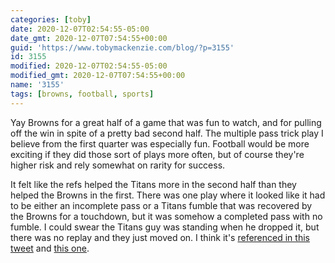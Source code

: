 ```yaml
---
categories: [toby]
date: 2020-12-07T02:54:55-05:00
date_gmt: 2020-12-07T07:54:55+00:00
guid: 'https://www.tobymackenzie.com/blog/?p=3155'
id: 3155
modified: 2020-12-07T02:54:55-05:00
modified_gmt: 2020-12-07T07:54:55+00:00
name: '3155'
tags: [browns, football, sports]
---
```


Yay Browns for a great half of a game that was fun to watch, and for pulling off the win in spite of a pretty bad second half.<!--more-->  The multiple pass trick play I believe from the first quarter was especially fun.  Football would be more exciting if they did those sort of plays more often, but of course they're higher risk and rely somewhat on rarity for success.

It felt like the refs helped the Titans more in the second half than they helped the Browns in the first.  There was one play where it looked like it had to be either an incomplete pass or a Titans fumble that was recovered by the Browns for a touchdown, but it was somehow a completed pass with no fumble.  I could swear the Titans guy was standing when he dropped it, but there was no replay and they just moved on.  I think it's [referenced in this tweet](https://twitter.com/DesignsSmiths/status/1335692266200068097) and [this one](https://twitter.com/mrroader14/status/1335692225683083264).

